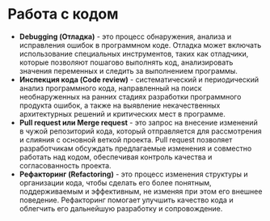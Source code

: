 # Работа с кодом

- **Debugging (Отладка)** - это процесс обнаружения, анализа и исправления ошибок в программном коде. Отладка может включать использование специальных инструментов, таких как отладчики, которые позволяют пошагово выполнять код, анализировать значения переменных и следить за выполнением программы.
- **Инспекция кода (Code review)** - систематический и периодический анализ программного кода, направленный на поиск необнаруженных на ранних стадиях разработки программного продукта ошибок, а также на выявление некачественных архитектурных решений и критических мест в программе.
- **Pull request или Merge request** - это запрос на внесение изменений в чужой репозиторий кода, который отправляется для рассмотрения и слияния с основной веткой проекта. Pull request позволяет разработчикам обсуждать предлагаемые изменения и совместно работать над кодом, обеспечивая контроль качества и согласованность проекта.
- **Рефакторинг (Refactoring)** - это процесс изменения структуры и организации кода, чтобы сделать его более понятным, поддерживаемым и эффективным, не изменяя при этом его внешнее поведение. Рефакторинг помогает улучшить качество кода и облегчить его дальнейшую разработку и сопровождение.
